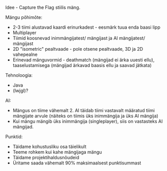 Idee - Capture the Flag stiilis mäng.

Mängu põhimõte:
- 2-3 tiimi alustavad kaardi erinurkadest - eesmärk tuua enda baasi lipp
- Multiplayer
- Tiimid koosnevad inimmängijatest/ mängijast ja AI mängijatest/ mängijast
- 2D "isometric" pealtvaade - pole otsene pealtvaade, 3D ja 2D vahepealne
- Erinevad mänguvormid - deathmatch (mängijad ei ärka uuesti ellu), taaselustamisega (mängijad ärkavad baasis ellu ja saavad jätkata)

Tehnoloogia:
- Java
- (lwjgl)?

AI:
- Mängus on tiime vähemalt 2. AI täidab tiimi vastavalt määratud tiimi mängijate arvule (näiteks on tiimis üks inimmängija ja üks AI mängija)
- Kui mängu mängib üks inimmängija (singleplayer), siis on vastasteks AI mängijad.

Punktid:
- Täidame kohustusliku osa täielikult
- Teeme rohkem kui kahe mängijaga mängu
- Täidame projektihaldusnõudeid
- Üritame saada vähemalt 90% maksimaalsest punktisummast
